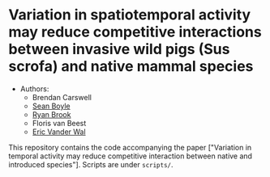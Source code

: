 # Variation in spatiotemporal activity may reduce competitive interactions between invasive wild pigs (Sus scrofa) and native mammal species


- Authors:
     - Brendan Carswell
     - [Sean Boyle](https://sites.google.com/prod/view/seanboylephd)
     - [Ryan Brook](https://agbio.usask.ca/faculty-and-staff/people-pages/ryan-brook.php#research_areas)
     - Floris van Beest
     - [Eric Vander Wal](https://weel.gitlab.io/)


This repository contains the code accompanying the paper ["Variation in temporal activity may reduce competitive interaction between native and introduced species"].
Scripts are under `scripts/`.  

